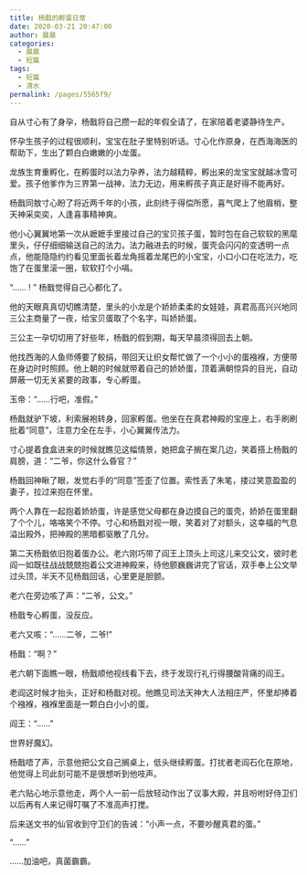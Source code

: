 ```yaml
---
title: 杨戬的孵蛋日常
date: 2020-03-21 20:47:00
author: 晨晨
categories: 
  - 晨晨
  - 短篇
tags: 
  - 短篇
  - 清水
permalink: /pages/5565f9/
---
```


自从寸心有了身孕，杨戬将自己攒一起的年假全请了，在家陪着老婆静待生产。

怀孕生孩子的过程很顺利，宝宝在肚子里特别听话。寸心化作原身，在西海海医的帮助下，生出了颗白白嫩嫩的小龙蛋。

龙族生育重孵化，在孵蛋时以法力孕养，法力越精粹，孵出来的龙宝宝就越冰雪可爱。孩子他爹作为三界第一战神，法力无边，用来孵孩子真正是好得不能再好。

<!-- more -->

杨戬同敖寸心盼了将近两千年的小孩，此刻终于得偿所愿，喜气爬上了他眉梢，整天神采奕奕，人逢喜事精神爽。

他小心翼翼地第一次从嬷嬷手里接过自己的宝贝孩子蛋，暂时包在自己软软的黑麾里头，仔仔细细输送自己的法力。法力融进去的时候，蛋壳会闪闪的变透明一点点，他能隐隐约约看见里面长着龙角摇着龙尾巴的小宝宝，小口小口在吃法力，吃饱了在蛋里滚一圈，软软打个小嗝。

“…… ! ” 杨戬觉得自己心都化了。

他的天眼真真切切瞧清楚，里头的小龙是个娇娇柔柔的女娃娃，真君高高兴兴地同三公主商量了一夜，给宝贝蛋取了个名字，叫娇娇蛋。

三公主一孕切切用了好些年，杨戬的假到期，每天早晨须得回去上朝。

他找西海的人鱼师傅要了鲛绢，带回天让织女帮忙做了一个小小的蛋襁褓，方便带在身边时时照顾。他上朝的时候就带着自己的娇娇蛋，顶着满朝惊异的目光，自动屏蔽一切无关紧要的政事，专心孵蛋。

玉帝：“……行吧，准假。”

杨戬就驴下坡，利索展袍转身，回家孵蛋。他坐在在真君神殿的宝座上，右手刷刷批着“同意”，注意力全在左手，小心翼翼传法力。

寸心提着食盒进来的时候就瞧见这幅情景，她把盒子搁在案几边，笑着搭上杨戬的肩膀，道：“二爷，你这什么昏官？”

杨戬回神瞅了眼，发觉右手的“同意”签歪了位置。索性丢了朱笔，搂过笑意盈盈的妻子，拉过来抱在怀里。

两个人靠在一起抱着娇娇蛋，许是感觉父母都在身边摸自己的蛋壳，娇娇在蛋里翻了个个儿，咯咯笑个不停。寸心和杨戬对视一眼，笑着对了对额头，这幸福的气息溢出殿外，把神殿的黑暗都驱散了几分。

第二天杨戬依旧抱着蛋办公。老六刚巧带了阎王上顶头上司这儿来交公文，彼时老阎一如既往战战兢兢抱着公文进神殿来，待他颤巍巍讲完了官话，双手奉上公文举过头顶，半天不见杨戬回话，心里更是胆颤。

老六在旁边咳了声：“二爷，公文。”

杨戬专心孵蛋，没反应。

老六又咳：“……二爷，二爷!”

杨戬：“啊？”

老六朝下面瞧一眼，杨戬顺他视线看下去，终于发现行礼行得腰酸背痛的阎王。

老阎这时候才抬头，正好和杨戬对视。他瞧见司法天神大人法相庄严，怀里却捧着个襁褓，襁褓里面是一颗白白小小的蛋。

阎王：“……”

世界好魔幻。

杨戬唔了声，示意他把公文自己搁桌上，低头继续孵蛋。打扰者老阎石化在原地，他觉得上司此刻可能不是很想听到他吱声。

老六贴心地示意他走，两个人一前一后放轻动作出了议事大殿，并且吩咐好侍卫们以后再有人来记得叮嘱了不准高声打搅。

后来送文书的仙官收到守卫们的告诫：“小声一点，不要吵醒真君的蛋。”

“……”

……加油吧，真菌霸霸。
